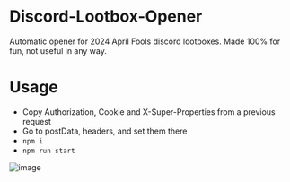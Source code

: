 # Discord-Lootbox-Opener
Automatic opener for 2024 April Fools discord lootboxes.
Made 100% for fun, not useful in any way.

# Usage
- Copy Authorization, Cookie and X-Super-Properties from a previous request
- Go to postData, headers, and set them there
- `npm i` 
- `npm run start`

![image](https://github.com/Hiro420/Discord-Lootbox-Opener/assets/84511935/ccb77176-c10b-46f5-ac77-1095ad673804)
